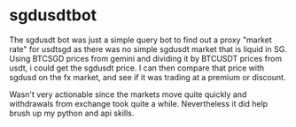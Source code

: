 # sgdusdtbot

The sgdusdt bot was just a simple query bot to  find out a proxy "market rate" for usdtsgd as there was no simple sgdusdt market that is liquid in SG. Using BTCSGD prices from gemini and dividing it by BTCUSDT prices from usdt, i could get the sgdusdt price. I can then compare that price with sgdusd on the fx market, and see if it was trading at a premium or discount. 

Wasn't very actionable since the markets move quite quickly and withdrawals from exchange took quite a while. Nevertheless it did help brush up my python and api skills.
